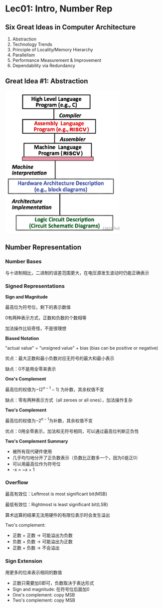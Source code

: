 # Lec01: Intro, Number Rep

## Six Great Ideas in Computer Architecture

1. Abstraction
2. Technology Trends
3. Principle of Locality/Memory Hierarchy
4. Parallelism
5. Performance Measurement & Improvement
6. Dependability via Redundancy

## Great Idea #1: Abstraction

<img src="assets/image-20220702104809175.png" alt="image-20220702104809175" style="zoom:67%;" />

## Number Representation

### Number Bases

与十进制相比，二进制的误差范围更大，在电压源发生波动时仍能正确表示

### Signed Representations

**Sign and Magnitude**

最高位为符号位，剩下的表示数值

0有两种表示方式，正数和负数的个数相等

加法操作比较奇怪，不是很理想

**Biased Notation**

"actual value" = "unsigned value" + bias (bias can be positive or negative)

优点：最大正数和最小负数对应无符号的最大和最小表示

缺点：0不是用全零来表示

**One's Complement**

最高位的权值为$-(2^{n-1}-1)$ 为补数，其余权值不变

缺点：零有两种表示方式（all zeroes or all ones），加法操作复杂

**Two's Complement**

最高位的权值为$-2^{n-1}$为补数，其余权值不变

优点：0用全零表示，加法和无符号相同，可以通过最高位判断正负性

**Two's Complement Summary**

- 被所有现代硬件使用
- 几乎均匀地分开了正负数表示（负数比正数多一个，因为0是正0）
- 可以用最高位作为符号位
- -x = ~x + 1

### Overflow

最高有效位：Leftmost is most significant bit(MSB)

最低有效位：Rightmost is least significant bit(LSB)

算术运算的结果无法用硬件的有限位表示时会发生溢出

Two's complement:

- 正数 + 正数 -> 可能溢出为负数
- 负数 + 负数 -> 可能溢出为正数
- 正数 + 负数 -> 不会溢出

### Sign Extension

用更多的位来表示相同的数值

- 正数只需要加0即可，负数取决于表达形式
- Sign and magnitude: 在符号位后面加0
- One's complement: copy MSB
- Two's complement: copy MSB

